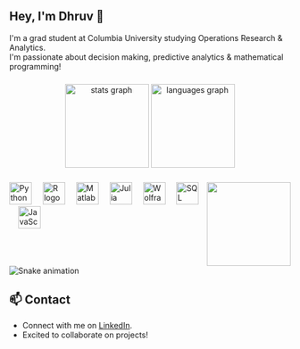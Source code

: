 ## Hey, I'm Dhruv 👋

I'm a grad student at Columbia University studying Operations Research & Analytics.<br>
I'm passionate about decision making, predictive analytics & mathematical programming!


###

<div align="center">
  <img src="https://github-readme-stats.vercel.app/api?username=optimizedLP&hide_title=false&hide_rank=false&show_icons=true&include_all_commits=true&count_private=true&disable_animations=false&theme=dracula&locale=en&hide_border=false" height="150" alt="stats graph"  />
  <img src="https://github-readme-stats.vercel.app/api/top-langs?username=optimizedLP&locale=en&hide_title=false&layout=compact&card_width=320&langs_count=5&theme=dracula&hide_border=false" height="150" alt="languages graph"  />
</div>

###

<img align="right" height="150" src="https://i.imgflip.com/65efzo.gif"  />

###

<div align="left">
  <img src="https://cdn.jsdelivr.net/gh/devicons/devicon/icons/python/python-original-wordmark.svg" height="40" alt="Python logo" />
  <img width="12" />
  <img src="https://cdn.jsdelivr.net/gh/devicons/devicon/icons/r/r-original.svg" height="40" alt="R logo" />
  <img width="12" />
  <img src="https://cdn.jsdelivr.net/gh/devicons/devicon/icons/matlab/matlab-original.svg" height="40" alt="Matlab logo" />
  <img width="12" />
  <img src="https://cdn.jsdelivr.net/gh/devicons/devicon/icons/julia/julia-original-wordmark.svg" height="40" alt="Julia logo" />
  <img width="12" />
  <img src="https://img.icons8.com/color/48/000000/wolfram-alpha.png" height="40" alt="Wolfram/Mathematica logo" />
  <img width="12" />
  <img src="https://cdn.jsdelivr.net/gh/devicons/devicon/icons/mysql/mysql-original-wordmark.svg" height="40" alt="SQL logo" />
  <img width="12" />
  <img src="https://cdn.jsdelivr.net/gh/devicons/devicon/icons/javascript/javascript-original.svg" height="40" alt="JavaScript logo" />
</div>


###

<br clear="both">

<img src="https://raw.githubusercontent.com/maurodesouza/maurodesouza/output/snake.svg" alt="Snake animation" />

###









<!--
- Check out my [website](https://www.miraya.tech/) to learn more about me.
- Explore my [blog](https://mirayatech.hashnode.dev/?source=top_nav_blog_home) where I share insights and learnings.
- Check out [VSCode Configuration](https://github.com/mirayatech/vscode-settings) for development optimization.
- In my [Newsletter](https://mirayatech.substack.com/), I share my learnings and tips to become a better developer. 
 -->

 <!--
## 📦 Toolbox

**Frontend Development:** `React` `Next.js` `TypeScript` `Tailwind` `Material-UI` `Framer-Motion`
 
**Version Control:** `Git` `GitLab` `Bitbucket`

**Backend Development:** `Nest.js` `GraphQL` `Firebase` 

**Testing:** `Cypress` `Playwright` `Vitest` `Postman` `Insomnia`

**Others:** `Storybook` `Zustand` `A11y` `Scrum` `Confluence` `Jira`
-->

<!-- 
## ✨ Fun Facts 

- Demon Slayer is my favorite anime.
- As a kid, I wanted to be an astronaut.
- I love using Mac after switching from Linux.
-->


## 📫 Contact

* Connect with me on [LinkedIn](https://www.linkedin.com/in/dhruvpjani/).
* Excited to collaborate on projects! 
 


<!--
**optimizedLP/optimizedLP** is a ✨ _special_ ✨ repository because its `README.md` (this file) appears on your GitHub profile.

Here are some ideas to get you started:

- 🔭 I’m currently working on ...
- 🌱 I’m currently learning ...
- 👯 I’m looking to collaborate on ...
- 🤔 I’m looking for help with ...
- 💬 Ask me about ...
- 📫 How to reach me: ...
- 😄 Pronouns: ...
- ⚡ Fun fact: ...
-->
